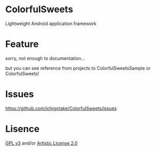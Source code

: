 ColorfulSweets
==============

Lightweight Android application framework


Feature
==========

sorry, not enough to documentation...

but you can see reference from projects to ColorfulSweetsSample or ColorfulSweets!


Issues
==========

https://github.com/ichigotake/ColorfulSweets/issues


Lisence
==========

[GPL v3](http://www.gnu.org/licenses/gpl-3.0.txt) and/or [Artistic License 2.0](http://opensource.org/licenses/Artistic-2.0)
